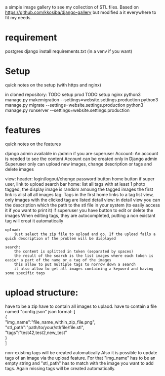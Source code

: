 a simple image gallery to see my collection of STL files.
Based on https://github.com/kkosiba/django-gallery but modified a it everywhere to fit my needs.

# requirement
postgres
django
install requirements.txt (in a venv if you want)

# Setup
quick notes on the setup (with https and nginx)

in cloned repository:
TODO  setup prod
TODO setup nginx
python3 manage.py makemigration --settings=website.settings.production
python3 manage.py migrate --settings=website.settings.production
python3 manage.py runserver --settings=website.settings.production

# features
quick notes on the features

django admin available in /admin if you are superuser
Account:
	An account is needed to see the content
	Account can be created only in Django admin
	Superuser only can upload new images, change description or tags and delete images

view:
	header:
		login/logout/chqnge password button
		home button
		if super user, link to upload
		search bar
	home:
		list all tags with at least 1 photo tagged, the display image is random amoung the tagged images
		the first link is  alist all all images
	tag:
		Tags in the first home links to a tag list view, only images with the clicked tag are listed
	detail view:
	       in detail view you can the description which the path to the stl file in your system (to easily access it if you want to print it)
	       if superuser you have button to edit or delete the images
	       When editing tags, they are autocompleted, putting a non existant tag will creat it automatically

	upload:
		just select the zip file to upload and go. If the upload fails a quick description of the problem will be displayed

	search:
		the content is splitted in token (separated by spaces)
		the result of the search is the list images where each token is easier a part of the name or a tag of the images
		this allow to put multiple tags to norrow down a search
		it also allow to get all images containing a keyword and having some specific tags 

# upload structure:
have to be a zip
have to contain all images to uplaod.
have to contain a file named "config.json"
json format:
[                                                                                                                                                                                                                   
    {                                                                                                                                                                                                               
        "img_name":"file_name_within_zip_file.png",                                                                                                                                                                                              
        "stl_path":"path/to/your/stl/file/file.stl",                                                                                                                                                           
        "tags":"test42,test2,new_test"                                                                                                                                                                              
    }                                                                                                                                                                                                               
] 

non-existing tags will be created automatically
Also it is possible to update tags of an image via the upload feature. For that "img_name" has to be an empty string and "stl_path" has to match with the image you want to add tags. Again missing tags will be created automatically.

